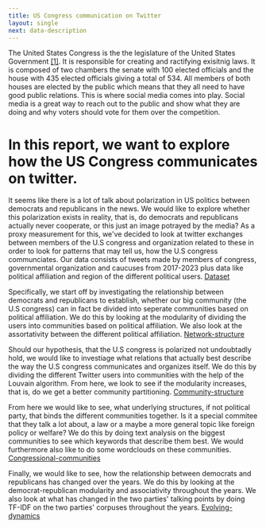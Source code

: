 ```yaml
---
title: US Congress communication on Twitter
layout: single
next: data-description
---
```



<!---  
    Background på US congress  
--->

The United States Congress is the the legislature of the United States Government [[1]](https://en.wikipedia.org/wiki/United_States_Congress). It is responsible for creating and ractifying exisitnig laws. It is composed of two chambers the senate with 100 elected officials and the house with 435 elected officials giving a total of 534. All members of both houses are elected by the public which means that they all need to have good public relations. This is where social media comes into play. Social media is a great way to reach out to the public and show what they are doing and why voters should vote for them over the competition.

<!---  
    Hvad vi gerne vil undersøge
--->

# In this report, we want to explore how the US Congress communicates on twitter.

It seems like there is a lot of talk about polarization in US politics between democrats and republicans in the news. We would like to explore whether this polarization exists in reality, that is, do democrats and republicans actually never cooperate, or this just an image potrayed by the media?
As a proxy measurement for this, we've decided to look at twitter exchanges between members of the U.S congress and organization related to these in order to look for patterns that may tell us, how the U.S congress communciates. Our data consists of tweets made by members of congress, governmental organization and caucuses from 2017-2023 plus data like political affiliation and region of the different political users. [Dataset](data-description)

Specifically, we start off by investigating the relationship between democrats and republicans to establish, whether our big community (the U.S congress) can in fact be divided into seperate communities based on political affiliation. We do this by looking at the modularity of dividing the users into communities based on political affiliation. We also look at the assortativity between the different political affiliation. [Network-structure](network-structure)

Should our hypothesis, that the U.S congress is polarized not undoubtadly hold, we would like to investiage what relations that actually best describe the way the U.S congress communicates and organizes itself. We do this by dividing the different Twitter users into communities with the help of the Louvain algorithm. From here, we look to see if the modularity increases, that is, do we get a better community partitioning. [Community-structure](community-structure)

From here we would like to see, what underlying structures, if not political party, that binds the different communities together. Is it a special commitee that they talk a lot about, a law or a maybe a more general topic like foreign policy or welfare? We do this by doing text analysis on the biggest communities to see which keywords that describe them best. We would furthermore also like to do some wordclouds on these communities. [Congressional-communities](congressional-communities)

Finally, we would like to see, how the relationship between democrats and republicans has changed over the years. We do this by looking at the democrat-republican modularity and associativity throughout the years. We also look at what has changed in the two parties' talking points by doing TF-IDF on the two parties' corpuses throughout the years. [Evolving-dynamics](evolving-dynamics)


<!---
Donec posuere justo at risus [efficitur convallis](#). Donec enim nibh, aliquet vel risus id, tincidunt consectetur felis. Proin porttitor odio a orci accumsan bibendum id at risus. Sed a posuere odio, ac lobortis augue. Maecenas aliquet ipsum vel libero dignissim, non aliquet justo eleifend. Fusce mollis, ante eget tincidunt imperdiet, mi ligula venenatis ex, ut pulvinar nunc ipsum tempus eros. Aliquam erat volutpat. Sed id _iaculis arcu_, sit amet varius libero. Etiam quis nisl pretium, eleifend quam nec, rutrum sapien. **Donec rutrum accumsan orci.**


## Math formula


$$ x^n + y^n = z^n $$

## Code chunk

```
import pandas as pd

df = pd.DataFrame()
```

Sed id orci ullamcorper, commodo sapien in, scelerisque nunc. Duis posuere sed nisl in gravida. Pellentesque rutrum justo ut mi tempus dignissim. Ut pulvinar quis urna ut molestie. Pellentesque nec arcu metus. Vivamus non rutrum magna. Pellentesque habitant morbi tristique senectus et netus et malesuada fames ac turpis egestas.

![](https://source.unsplash.com/random/?Copenhagen)

Phasellus viverra tellus viverra purus placerat, et lacinia mauris tristique. Nam semper venenatis lorem, nec ullamcorper tortor dignissim eget. Etiam non ipsum sed neque pharetra ullamcorper. Praesent ultrices ipsum varius dictum lacinia. Nulla placerat magna augue, volutpat rutrum nulla finibus sed. Phasellus maximus mi sit amet risus mattis, porta rhoncus elit dictum. Donec vel viverra lectus, vitae elementum arcu. Quisque quis molestie elit. Cras eget tellus vitae risus fermentum bibendum vitae ac turpis. Praesent mi eros, scelerisque sit amet sem at, hendrerit accumsan ligula.

> Lorem ipsum dolor sit amet, consectetur adipiscing elit. Nam nec mauris aliquet, convallis ligula vel, mollis est. Fusce accumsan massa vel lectus dapibus, at vehicula elit auctor.

| Column 1  | Column 2  |  Column 3 |
|---|---|---|
| 1 | 4 | 7 |
| 2 | 5 | 8 |
| 3 | 6 | 9 |

## [Explainer Notebook](explainer-notebook.html)

Aenean non augue vulputate, bibendum ligula ac, euismod arcu. Proin consequat, urna at lobortis sodales, ligula nulla molestie dolor, et interdum nulla arcu eu lacus. Aenean maximus mi vel augue blandit, quis vehicula libero egestas. In mollis nibh in turpis sodales, eget luctus sem pretium. Integer lobortis diam vel nisi laoreet, ut condimentum risus ultrices. Praesent diam risus, imperdiet at lorem in, hendrerit auctor ex.
-->
